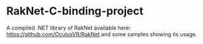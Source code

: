 # RakNet-C-binding-project
 A compiled .NET library of RakNet available here: https://github.com/OculusVR/RakNet and some samples showing its usage.
 
